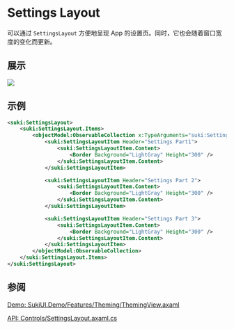 # Settings Layout

可以通过 `SettingsLayout` 方便地呈现 App 的设置页。同时，它也会随着窗口宽度的变化而更新。

## 展示

<img src="/controls/layout/settingslayout.gif" />

## 示例

```xml
<suki:SettingsLayout>
    <suki:SettingsLayout.Items>
        <objectModel:ObservableCollection x:TypeArguments="suki:SettingsLayoutItem">
            <suki:SettingsLayoutItem Header="Settings Part1">
                <suki:SettingsLayoutItem.Content>
                    <Border Background="LightGray" Height="300" />
                </suki:SettingsLayoutItem.Content>
            </suki:SettingsLayoutItem>

            <suki:SettingsLayoutItem Header="Settings Part 2">
                <suki:SettingsLayoutItem.Content>
                    <Border Background="LightGray" Height="300" />
                </suki:SettingsLayoutItem.Content>
            </suki:SettingsLayoutItem>

            <suki:SettingsLayoutItem Header="Settings Part 3">
                <suki:SettingsLayoutItem.Content>
                    <Border Background="LightGray" Height="300" />
                </suki:SettingsLayoutItem.Content>
            </suki:SettingsLayoutItem>
        </objectModel:ObservableCollection>
    </suki:SettingsLayout.Items>
</suki:SettingsLayout>
```

## 参阅

[Demo: SukiUI.Demo/Features/Theming/ThemingView.axaml](https://github.com/kikipoulet/SukiUI/blob/main/SukiUI.Demo/Features/Theming/ThemingView.axaml)

[API: Controls/SettingsLayout.axaml.cs](https://github.com/kikipoulet/SukiUI/blob/main/SukiUI/Controls/SettingsLayout.axaml.cs)